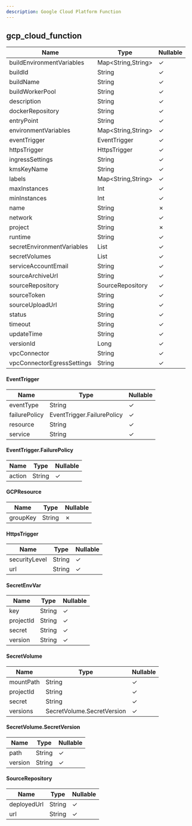 ```yaml
---
description: Google Cloud Platform Function
---
```

gcp_cloud_function
------------------

| **Name**                   | **Type**           | **Nullable** |
| -------------------------- | ------------------ | ------------ |
| buildEnvironmentVariables  | Map<String,String> | &check;      |
| buildId                    | String             | &check;      |
| buildName                  | String             | &check;      |
| buildWorkerPool            | String             | &check;      |
| description                | String             | &check;      |
| dockerRepository           | String             | &check;      |
| entryPoint                 | String             | &check;      |
| environmentVariables       | Map<String,String> | &check;      |
| eventTrigger               | EventTrigger       | &check;      |
| httpsTrigger               | HttpsTrigger       | &check;      |
| ingressSettings            | String             | &check;      |
| kmsKeyName                 | String             | &check;      |
| labels                     | Map<String,String> | &check;      |
| maxInstances               | Int                | &check;      |
| minInstances               | Int                | &check;      |
| name                       | String             | &cross;      |
| network                    | String             | &check;      |
| project                    | String             | &cross;      |
| runtime                    | String             | &check;      |
| secretEnvironmentVariables | List<SecretEnvVar> | &check;      |
| secretVolumes              | List<SecretVolume> | &check;      |
| serviceAccountEmail        | String             | &check;      |
| sourceArchiveUrl           | String             | &check;      |
| sourceRepository           | SourceRepository   | &check;      |
| sourceToken                | String             | &check;      |
| sourceUploadUrl            | String             | &check;      |
| status                     | String             | &check;      |
| timeout                    | String             | &check;      |
| updateTime                 | String             | &check;      |
| versionId                  | Long               | &check;      |
| vpcConnector               | String             | &check;      |
| vpcConnectorEgressSettings | String             | &check;      |

#### EventTrigger
| **Name**      | **Type**                   | **Nullable** |
| ------------- | -------------------------- | ------------ |
| eventType     | String                     | &check;      |
| failurePolicy | EventTrigger.FailurePolicy | &check;      |
| resource      | String                     | &check;      |
| service       | String                     | &check;      |

#### EventTrigger.FailurePolicy
| **Name** | **Type** | **Nullable** |
| -------- | -------- | ------------ |
| action   | String   | &check;      |

#### GCPResource
| **Name** | **Type** | **Nullable** |
| -------- | -------- | ------------ |
| groupKey | String   | &cross;      |

#### HttpsTrigger
| **Name**      | **Type** | **Nullable** |
| ------------- | -------- | ------------ |
| securityLevel | String   | &check;      |
| url           | String   | &check;      |

#### SecretEnvVar
| **Name**  | **Type** | **Nullable** |
| --------- | -------- | ------------ |
| key       | String   | &check;      |
| projectId | String   | &check;      |
| secret    | String   | &check;      |
| version   | String   | &check;      |

#### SecretVolume
| **Name**  | **Type**                   | **Nullable** |
| --------- | -------------------------- | ------------ |
| mountPath | String                     | &check;      |
| projectId | String                     | &check;      |
| secret    | String                     | &check;      |
| versions  | SecretVolume.SecretVersion | &check;      |

#### SecretVolume.SecretVersion
| **Name** | **Type** | **Nullable** |
| -------- | -------- | ------------ |
| path     | String   | &check;      |
| version  | String   | &check;      |

#### SourceRepository
| **Name**    | **Type** | **Nullable** |
| ----------- | -------- | ------------ |
| deployedUrl | String   | &check;      |
| url         | String   | &check;      |
